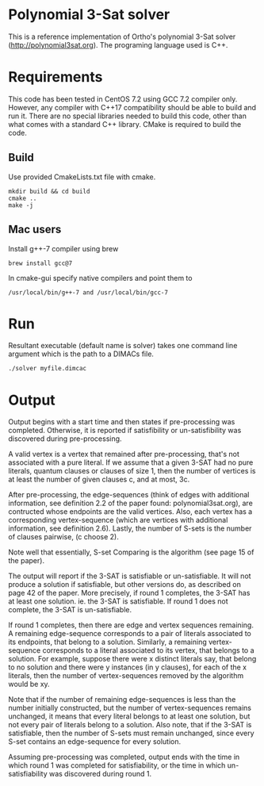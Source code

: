 # Polynomial 3-Sat solver
This is a reference implementation of Ortho's polynomial 3-Sat solver (http://polynomial3sat.org). The programing language used is  C++.

# Requirements

This code has been tested in CentOS 7.2 using GCC 7.2 compiler only. However, any compiler with C++17 compatibility should be able to build and run it. There are no special libraries needed  to build this code, other than what comes with a standard C++ library.  CMake is required to build the code.

## Build  

Use provided CmakeLists.txt file with cmake.
```
mkdir build && cd build
cmake ..
make -j
```
##  Mac users

Install g++-7 compiler using brew

```
brew install gcc@7
```

In cmake-gui specify native compilers and point them to
```
/usr/local/bin/g++-7 and /usr/local/bin/gcc-7
```
# Run

Resultant executable (default name is solver) takes one command line argument which is the path to a DIMACs file.

```
./solver myfile.dimcac
```
# Output

Output begins with a start time and then states if pre-processing was completed. 
Otherwise, it is reported if satisfibility or un-satisfibility was discovered during pre-processing.

A valid vertex is a vertex that remained after pre-processing, that's not associated with 
a pure literal. If we assume that a given 3-SAT had no pure literals, quantum clauses or clauses of size 1, then the number of vertices is at least the number of given clauses c, and at most, 3c.


After pre-processing, the edge-sequences (think of edges with additional information, see definition 2.2 of 
the paper found: polynomial3sat.org), are contructed whose endpoints are the valid 
vertices. Also, each vertex has a corresponding vertex-sequence (which are vertices with 
additional information, see definition 2.6). Lastly, the number of S-sets is the number of clauses pairwise, (c choose 2).

Note well that essentially, S-set Comparing is the algorithm (see page 15 of the paper).

The output will report if the 3-SAT is satisfiable or un-satisfiable. 
It will not produce a solution if satisfiable, but other versions do, as described on page 42 of 
the paper. More precisely, if round 1 completes, the 3-SAT has at least one solution. 
ie. the 3-SAT is satisfiable. If round 1 does not complete, the 3-SAT is un-satisfiable.

If round 1 completes, then there are edge and vertex sequences remaining. 
A remaining edge-sequence corresponds to a pair of literals associated to its endpoints, that belong to a solution. 
Similarly, a remaining vertex-sequence corresponds to a literal associated to its vertex, that belongs to a solution. 
For example, suppose there were x distinct literals say, that belong to no solution and there 
were y instances (in y clauses), for each of the x literals, then the number of vertex-sequences 
removed by the algorithm would be xy.

Note that if the number of remaining edge-sequences is less than the number initially 
constructed, but the number of vertex-sequences remains unchanged, it means that every 
literal belongs to at least one solution, but not every pair of literals belong to a solution.
Also note, that if the 3-SAT is satisfiable, then the number of S-sets must remain unchanged, 
since every S-set contains an edge-sequence for every solution.

Assuming pre-processing was completed, output ends with the time in which round 1 was completed for satisfiability, or the time 
in which un-satisfiability was discovered during round 1. 

